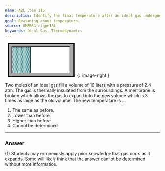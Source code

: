 ```yaml
---
name: A2L Item 115
description: Identify the final temperature after an ideal gas undergoes a free expansion.
goal: Reasoning about temperature.
source: UMPERG-ctqpe186
keywords: Ideal Gas, Thermodynamics
---
```


![Item115_fig1.gif](../images/Item115_fig1.gif){: .image-right } 

Two moles of an ideal gas fill a volume of 10 liters with a pressure of
2.4 atm.  The gas is thermally insulated from the surroundings.  A
membrane is broken which allows the gas to expand into the new volume
which is 3 times as large as the old volume.  The new temperature is ...

1. The same as before.
2. Lower than before.
3. Higher than before.
4. Cannot be determined.


<hr/>

### Answer

(1) Students may erroneously apply prior knowledge that gas cools as it
expands. Some will likely think that the answer cannot be determined
without more information.
